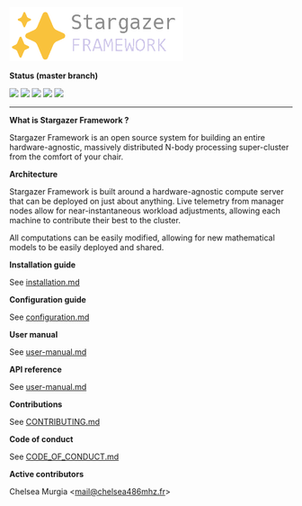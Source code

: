 ![](./docs/logo.png)

**Status (master branch)**

![](https://img.shields.io/badge/maintained-yes-green) ![](https://img.shields.io/badge/license-MIT-blue) ![](https://img.shields.io/github/actions/workflow/status/Chelsea486MHz/stargazer/manager?label=build%20(auth)
) ![](https://img.shields.io/github/actions/workflow/status/Chelsea486MHz/stargazer/manager?label=build%20(manager)) ![](https://img.shields.io/github/actions/workflow/status/Chelsea486MHz/stargazer/compute?label=build%20(compute)
)

---

**What is Stargazer Framework ?**

Stargazer Framework is an open source system for building an entire hardware-agnostic, massively distributed N-body processing super-cluster from the comfort of your chair.

**Architecture**

Stargazer Framework is built around a hardware-agnostic compute server that can be deployed on just about anything. Live telemetry from manager nodes allow for near-instantaneous workload adjustments, allowing each machine to contribute their best to the cluster.

All computations can be easily modified, allowing for new mathematical models to be easily deployed and shared.

**Installation guide**

See [installation.md](./docs/installation.md)

**Configuration guide**

See [configuration.md](./docs/configuration.md)

**User manual**

See [user-manual.md](./docs/user-manual.md)

**API reference**

See [user-manual.md](./docs/api-reference.md)

**Contributions**

See [CONTRIBUTING.md](./contributing.md)

**Code of conduct**

See [CODE_OF_CONDUCT.md](./CODE_OF_CONDUCT.md)

**Active contributors**

Chelsea Murgia <[mail@chelsea486mhz.fr](mailto:mail@chelsea486mhz.fr)>